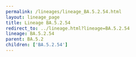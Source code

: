 ```yaml
---
permalink: /lineages/lineage_BA.5.2.54.html
layout: lineage_page
title: Lineage BA.5.2.54
redirect_to: ../lineage.html?lineage=BA.5.2.54
lineage: BA.5.2.54
parent: BA.5.2
children: ['BA.5.2.54']
---
```

